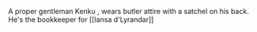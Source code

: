A proper gentleman Kenku , wears butler attire with a satchel on his back. He's the bookkeeper for [[Iansa d'Lyrandar]]